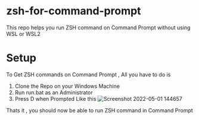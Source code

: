 # zsh-for-command-prompt
This repo helps you run ZSH command on Command Prompt without using WSL or WSL2 

# Setup
To Get ZSH commands on Command Prompt , All you have to do is 
1. Clone the Repo on your Windows Machine
1. Run run.bat as an Administrator 
1. Press D when Prompted Like this
![Screenshot 2022-05-01 144657](https://user-images.githubusercontent.com/67449931/166139844-c2cd2b19-0f1f-434c-a679-fb54084e4f4d.png)


Thats it , you should now be able to run ZSH command in Command Prompt
